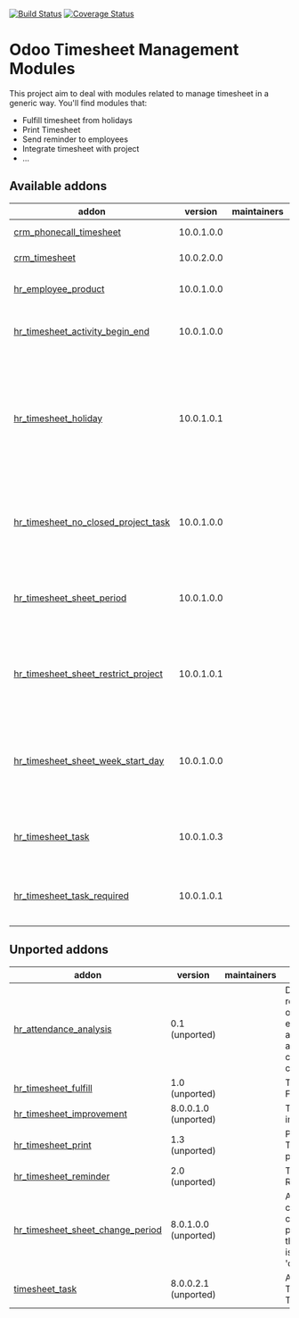 [![Build Status](https://travis-ci.org/OCA/hr-timesheet.svg?branch=10.0)](https://travis-ci.org/OCA/hr-timesheet)
[![Coverage Status](https://coveralls.io/repos/OCA/hr-timesheet/badge.png?branch=10.0)](https://coveralls.io/r/OCA/hr-timesheet?branch=10.0)

Odoo Timesheet Management Modules
=================================

This project aim to deal with modules related to manage timesheet in a generic 
way. You'll find modules that:

 - Fulfill timesheet from holidays
 - Print Timesheet
 - Send reminder to employees
 - Integrate timesheet with project
 - ...


[//]: # (addons)

Available addons
----------------
addon | version | maintainers | summary
--- | --- | --- | ---
[crm_phonecall_timesheet](crm_phonecall_timesheet/) | 10.0.1.0.0 |  | CRM Timesheet
[crm_timesheet](crm_timesheet/) | 10.0.2.0.0 |  | CRM Timesheet
[hr_employee_product](hr_employee_product/) | 10.0.1.0.0 |  | Product is an employee
[hr_timesheet_activity_begin_end](hr_timesheet_activity_begin_end/) | 10.0.1.0.0 |  | Timesheet Activities - Begin/End Hours
[hr_timesheet_holiday](hr_timesheet_holiday/) | 10.0.1.0.1 |  | When holidays are granted, add lines to the analytic account that is linked to the Leave Type
[hr_timesheet_no_closed_project_task](hr_timesheet_no_closed_project_task/) | 10.0.1.0.0 |  | Prevent to select closed project or task on timesheet line
[hr_timesheet_sheet_period](hr_timesheet_sheet_period/) | 10.0.1.0.0 |  | HR Timesheet Sheet based on Payroll Period
[hr_timesheet_sheet_restrict_project](hr_timesheet_sheet_restrict_project/) | 10.0.1.0.1 |  | Allows to restrict the analytic accounts that can be used in timesheets
[hr_timesheet_sheet_week_start_day](hr_timesheet_sheet_week_start_day/) | 10.0.1.0.0 |  | Allows to define the week start date for Timesheets at company level
[hr_timesheet_task](hr_timesheet_task/) | 10.0.1.0.3 |  | Allow the user to select task in a timesheet
[hr_timesheet_task_required](hr_timesheet_task_required/) | 10.0.1.0.1 |  | Set task on timesheet as a mandatory field


Unported addons
---------------
addon | version | maintainers | summary
--- | --- | --- | ---
[hr_attendance_analysis](hr_attendance_analysis/) | 0.1 (unported) |  | Dynamic reports based on employee's attendances and contract's calendar
[hr_timesheet_fulfill](hr_timesheet_fulfill/) | 1.0 (unported) |  | Timesheet Fullfill Wizard
[hr_timesheet_improvement](hr_timesheet_improvement/) | 8.0.0.1.0 (unported) |  | Timesheet improvements
[hr_timesheet_print](hr_timesheet_print/) | 1.3 (unported) |  | Project Timesheet printing
[hr_timesheet_reminder](hr_timesheet_reminder/) | 2.0 (unported) |  | Timesheet Reminder
[hr_timesheet_sheet_change_period](hr_timesheet_sheet_change_period/) | 8.0.1.0.0 (unported) |  | Allows to change covered period while the timesheet is in the 'draft' state
[timesheet_task](timesheet_task/) | 8.0.0.2.1 (unported) |  | Analytic Timesheet In Task

[//]: # (end addons)
